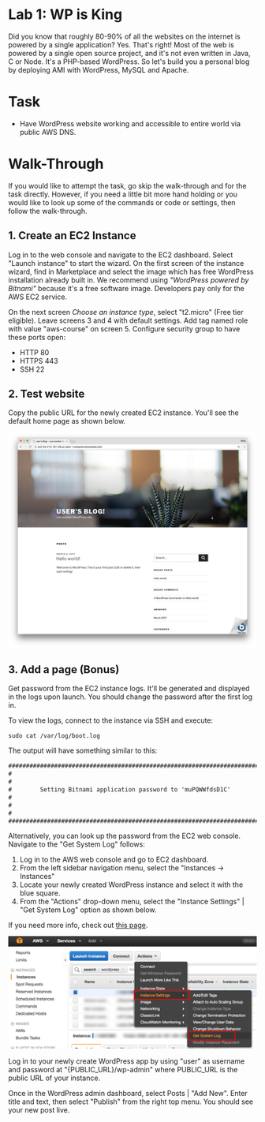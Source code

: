 # Lab 1: WP is King

Did you know that roughly 80-90% of all the websites on the internet is powered by a single application? Yes. That's right! Most of the web is powered by a single open source project, and it's not even written in Java, C or Node. It's a PHP-based WordPress. So let's build you a personal blog by deploying AMI with WordPress, MySQL and Apache.

# Task

* Have WordPress website working and accessible to entire world via public AWS DNS.

# Walk-Through

If you would like to attempt the task, go skip the walk-through and for the task directly. However, if you need a little bit more hand holding or you would like to look up some of the commands or code or settings, then follow the walk-through.

## 1. Create an EC2 Instance

Log in to the web console and navigate to the EC2 dashboard. Select "Launch instance" to start the wizard. On the first screen of the instance wizard, find in Marketplace and select the image which has free WordPress installation already built in. We recommend using *"WordPress powered by Bitnami"* because it's a free software image. Developers pay only for the AWS EC2 service.

On the next screen *Choose an instance type*, select "t2.micro" (Free tier eligible). Leave screens 3 and 4 with default settings. Add tag named role with value "aws-course" on screen 5. Configure security group to have these ports open:

* HTTP 80
* HTTPS 443
* SSH 22

## 2. Test website

Copy the public URL for the newly created EC2 instance. You'll see the default home page as shown below.

![](../images/wp-home.png)

## 3. Add a page (Bonus)

Get password from the EC2 instance logs. It'll be generated and displayed in the logs upon launch. You should change the password after the first log in.

To view the logs, connect to the instance via SSH and execute:

```
sudo cat /var/log/boot.log
```

The output will have something similar to this:

```
#########################################################################
#                                                                       #
#        Setting Bitnami application password to 'muPQWWfdsD1C'         #
#                                                                       #
#########################################################################
```

Alternatively, you can look up the password from the EC2 web console. Navigate to the "Get System Log" follows:

1. Log in to the AWS  web console and go to EC2 dashboard.
1. From the left sidebar navigation menu, select the "Instances -> Instances"
1. Locate your newly created WordPress instance and select it with the blue square.
1. From the "Actions" drop-down menu, select the "Instance Settings" | "Get System Log" option as shown below.

If you need more info, check out [this page](https://docs.bitnami.com/aws/faq/#how-to-find-application-credentials).

![](../images/wp-app-credentials.png)

Log in to your newly create WordPress app by using "user" as username and password at "{PUBLIC_URL}/wp-admin" where PUBLIC_URL is the public URL of your instance.

Once in the WordPress admin dashboard, select Posts | "Add New". Enter title and text, then select "Publish" from the right top menu. You should see your new post live.
